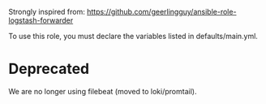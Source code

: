 Strongly inspired from:
https://github.com/geerlingguy/ansible-role-logstash-forwarder

To use this role, you must declare the variables listed in defaults/main.yml.

# Deprecated

We are no longer using filebeat (moved to loki/promtail).

